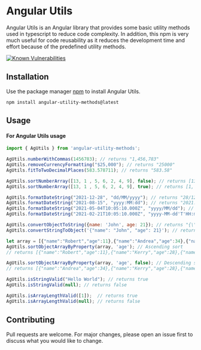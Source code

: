 # Angular Utils

Angular Utils is an Angular library that provides some basic utility methods used in typescript to reduce code complexity. In addition, this npm is very much useful for code reusability as it reduces the development time and effort because of the predefined utility methods.

[![Known Vulnerabilities](https://snyk.io/test/npm/encrypt-webstorage/0.0.4/badge.svg)](https://snyk.io/test/npm/encrypt-webstorage/0.0.4)

## Installation

Use the package manager [npm](https://www.npmjs.com/) to install Angular Utils.

```npm
npm install angular-utility-methods@latest
```

## Usage

#### For Angular Utils usage ########

```javascript
import { AgUtils } from 'angular-utility-methods';

AgUtils.numberWithCommas(1456783); // returns "1,456,783"
AgUtils.removeCurrencyFormatting("$25,000"); // returns "25000"
AgUtils.fitToTwoDecimalPlaces(583.578711); // returns "583.58"

AgUtils.sortNumberArray([13, 1 , 5, 6, 2, 4, 9], false); // returns [13, 9, 6, 5, 4, 2, 1]
AgUtils.sortNumberArray([13, 1 , 5, 6, 2, 4, 9], true); // returns [1, 2, 4, 5, 6, 9, 13]

AgUtils.formatDateString("2021-12-28", "dd/MM/yyyy"); // returns "28/12/2021"
AgUtils.formatDateString("2021-08-15", "yyyy:MM:dd"); // returns "2021:08:15"
AgUtils.formatDateString("2021-05-04T10:05:10.000Z", "yyyy/MM/dd"); // returns "2021/05/04"
AgUtils.formatDateString("2021-02-21T10:05:10.000Z", "yyyy-MM-dd'T'HH:mm:ss"); // returns "2021-02-21T15:35:10" (UTC)

AgUtils.convertObjectToString({name: 'John', age: 21}); // returns "{\"name\":\"John\",\"age\":21}"
AgUtils.convertStringToObject('{"name": "John", "age": 21}'); // returns  {name: 'John', age: 21}

let array = [{"name":"Robert","age":11},{"name":"Andrea","age":34},{"name":"Kerry","age":28}];
AgUtils.sortObjectArrayByProperty(array, 'age'); // Ascending sort
// returns [{"name":"Robert","age":11},{"name":"Kerry","age":28},{"name":"Andrea","age":34}]

AgUtils.sortObjectArrayByProperty(array, 'age', false); // Descending sort
// returns [{"name":"Andrea","age":34},{"name":"Kerry","age":28},{"name":"Robert","age":11}]

AgUtils.isStringValid("Hello World"); // returns true
AgUtils.isStringValid(null); // returns false

AgUtils.isArrayLengthValid([1]);  // returns true
AgUtils.isArrayLengthValid(null); // returns false


```
## Contributing

Pull requests are welcome. For major changes, please open an issue first to discuss what you would like to change.